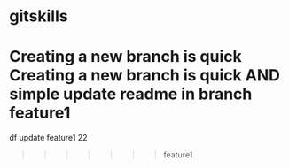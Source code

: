 # gitskills
Creating a new branch is quick
Creating a new branch is quick AND simple
update readme in branch feature1
=======
df
update feature1 22
>>>>>>> feature1
